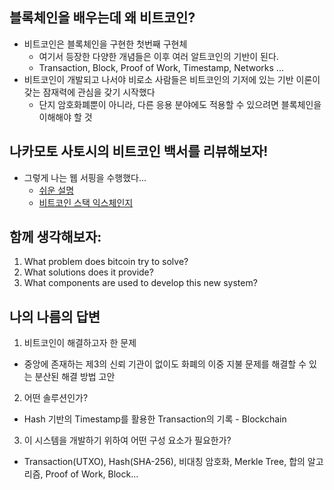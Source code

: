 ## 블록체인을 배우는데 왜 비트코인?

- 비트코인은 블록체인을 구현한 첫번째 구현체
  - 여기서 등장한 다양한 개념들은 이후 여러 알트코인의 기반이 된다.
  - Transaction, Block, Proof of Work, Timestamp, Networks ...
- 비트코인이 개발되고 나서야 비로소 사람들은 비트코인의 기저에 있는 기반 이론이 갖는 잠재력에 관심을 갖기 시작했다
  - 단지 암호화폐뿐이 아니라, 다른 응용 분야에도 적용할 수 있으려면 블록체인을 이해해야 할 것

## 나카모토 사토시의 비트코인 백서를 리뷰해보자!

- 그렇게 나는 웹 서핑을 수행했다...
  - [쉬운 설명](https://steemit.com/@yahweh87)
  - [비트코인 스택 익스체인지](https://bitcoin.stackexchange.com)

## 함께 생각해보자:

1. What problem does bitcoin try to solve?
2. What solutions does it provide?
3. What components are used to develop this new system?

## 나의 나름의 답변

1. 비트코인이 해결하고자 한 문제
- 중앙에 존재하는 제3의 신뢰 기관이 없이도 화폐의 이중 지불 문제를 해결할 수 있는 분산된 해결 방법 고안

2. 어떤 솔루션인가?
- Hash 기반의 Timestamp를 활용한 Transaction의 기록 - Blockchain

3. 이 시스템을 개발하기 위하여 어떤 구성 요소가 필요한가?
- Transaction(UTXO), Hash(SHA-256), 비대칭 암호화, Merkle Tree, 합의 알고리즘, Proof of Work, Block...
